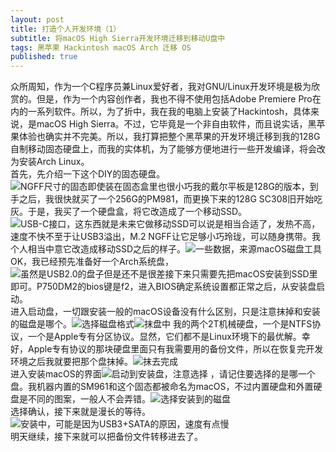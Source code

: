 ```yaml
---
layout: post
title: 打造个人开发环境（1）
subtitle: 将macOS High Sierra开发环境迁移到移动U盘中
tags: 黑苹果 Hackintosh macOS Arch 迁移 OS
published: true
---
```


   众所周知，作为一个C程序员兼Linux爱好者，我对GNU/Linux开发环境是极为欣赏的。但是，作为一个内容创作者，我也不得不使用包括Adobe Premiere Pro在内的一系列软件。所以，为了折中，我在我的电脑上安装了Hackintosh，具体来说，是macOS High Sierra。不过，它毕竟是一个非自由软件，而且说实话，黑苹果体验也确实并不完美。所以，我打算把整个黑苹果的开发环境迁移到我的128G自制移动固态硬盘上，而我的实体机，为了能够方便地进行一些开发编译，将会改为安装Arch Linux。  
   首先，先介绍一下这个DIY的固态硬盘。![NGFF尺寸的固态即使装在固态盒里也很小巧]({{site.baseurl}}/https://github.com/BobGuoYilong/BobGuoYilong.github.io/blob/master/img/Hacintosh%20To%20Go/ssd1.jpg)我的戴尔平板是128G的版本，到手之后，我很快就买了一个256G的PM981，而更换下来的128G SC308旧开始吃灰。于是，我买了一个硬盘盒，将它改造成了一个移动SSD。![USB-C接口，这东西就是未来]({{site.baseurl}}/https://github.com/BobGuoYilong/BobGuoYilong.github.io/blob/master/img/Hacintosh%20To%20Go/ssd2.jpg)它做移动SSD可以说是相当合适了，发热不高，速度不快不至于让USB3溢出，M.2 NGFF让它足够小巧玲珑，可以随身携带。我个人相当中意它改造成移动SSD之后的样子。![一些数据，来源macOS磁盘工具]({{site.baseurl}}/https://github.com/BobGuoYilong/BobGuoYilong.github.io/blob/master/img/Hacintosh%20To%20Go/ssd3.jpg)  
   OK，我已经预先准备好一个Arch系统盘，![虽然是USB2.0的盘子但是还不是很差]({{site.baseurl}}/https://github.com/BobGuoYilong/BobGuoYilong.github.io/blob/master/img/Hacintosh%20To%20Go/arch.jpg)接下来只需要先把macOS安装到SSD里即可。P750DM2的bios键是f2，进入BIOS确定系统设置都正常之后，从安装盘启动。  
进入启动盘，一切跟安装一般的macOS设备没有什么区别，只是注意抹掉和安装的磁盘是哪个。![选择磁盘格式]({{site.baseurl}}/https://github.com/BobGuoYilong/BobGuoYilong.github.io/blob/master/img/Hacintosh%20To%20Go/wipe_ssd.jpg)![抹盘中]({{site.baseurl}}/https://github.com/BobGuoYilong/BobGuoYilong.github.io/blob/master/img/Hacintosh%20To%20Go/wiping.jpg) 我的两个2T机械硬盘，一个是NTFS协议，一个是Apple专有分区协议。显然，它们都不是Linux环境下的最优解。幸好，Apple专有协议的那块硬盘里面只有我需要用的备份文件，所以在恢复完开发环境之后我就要把那个盘抹掉。![抹去完成]({{site.baseurl}}/https://github.com/BobGuoYilong/BobGuoYilong.github.io/blob/master/img/Hacintosh%20To%20Go/wipe_complete.jpg)   
进入安装macOS的界面![启动到安装盘，注意选择]({{site.baseurl}}/https://github.com/BobGuoYilong/BobGuoYilong.github.io/blob/master/img/Hacintosh%20To%20Go/boot_to_install.jpg) ，请记住要选择的是哪一个盘。我机器内置的SM961和这个固态都被命名为macOS，不过内置硬盘和外置硬盘是不同的图案，一般人不会弄错。![选择安装到的磁盘]({{site.baseurl}}/https://github.com/BobGuoYilong/BobGuoYilong.github.io/blob/master/img/Hacintosh%20To%20Go/install_to.jpg)   
选择确认，接下来就是漫长的等待。![安装中，可能是因为USB3+SATA的原因，速度有点慢]({{site.baseurl}}/https://github.com/BobGuoYilong/BobGuoYilong.github.io/blob/master/img/Hacintosh%20To%20Go/installing.jpg)  
明天继续，接下来就可以把备份文件转移进去了。  
